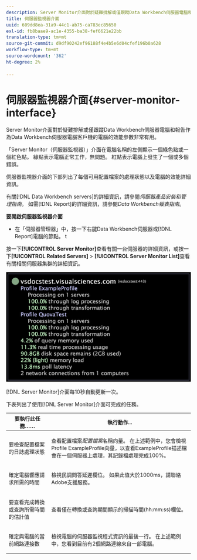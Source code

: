```yaml
---
description: Server Monitor介面對於疑難排解或僅跟蹤Data Workbench伺服器電腦和報告作為Data Workbench伺服器電腦客戶機的電腦的效能參數非常有用。
title: 伺服器監視器介面
uuid: 609dd8ea-31a9-44c1-ab75-ca783ec85650
exl-id: fb8baae9-ac1e-4355-ba38-fef6621e22bb
translation-type: tm+mt
source-git-commit: d9df90242ef96188f4e4b5e6d04cfef196b0a628
workflow-type: tm+mt
source-wordcount: '362'
ht-degree: 2%

---
```


# 伺服器監視器介面{#server-monitor-interface}

Server Monitor介面對於疑難排解或僅跟蹤Data Workbench伺服器電腦和報告作為Data Workbench伺服器電腦客戶機的電腦的效能參數非常有用。

「Server Monitor（伺服器監視器）」介面在電腦名稱的左側顯示一個綠色點或一個紅色點。 綠點表示電腦正常工作，無問題。 紅點表示電腦上發生了一個或多個錯誤。

伺服器監視器介面的下部列出了每個可用配置檔案的處理狀態以及電腦的效能詳細資訊。

有關[!DNL Data Workbench servers]的詳細資訊，請參閱&#x200B;*伺服器產品安裝和管理指南*。 如需[!DNL Report]的詳細資訊，請參閱&#x200B;*Data Workbench報表指南*。

**要開啟伺服器監視器介面**

* 在「伺服器管理器」中，按一下右鍵Data Workbench伺服器或[!DNL Report]電腦的節點。 t

按一下&#x200B;**[!UICONTROL Server Monitor]**&#x200B;查看有關一台伺服器的詳細資訊，或按一下&#x200B;**[!UICONTROL Related Servers]** > **[!UICONTROL Server Monitor List]**&#x200B;查看有關相關伺服器集群的詳細資訊。

![](assets/vis_ServerMonitor.png)

[!DNL Server Monitor]介面每10秒自動更新一次。

下表列出了使用[!DNL Server Monitor]介面可完成的任務。

<table id="table_A65426669ADE44B5A6BAD9D4E99A5CAC"> 
 <thead> 
  <tr> 
   <th colname="col1" class="entry"> 要執行此任務…… </th> 
   <th colname="col2" class="entry"> 執行動作... </th> 
  </tr> 
 </thead>
 <tbody> 
  <tr> 
   <td colname="col1"> <p>要檢查配置檔案的日誌處理狀態 </p> </td> 
   <td colname="col2"> <p>查看配置檔案<i>配置檔案</i>名稱向量。 在上述範例中，您會檢視Profile ExampleProfile向量，以查看ExampleProfile描述檔會在一個伺服器上處理，其記錄檔處理完成100%。 </p> </td> 
  </tr> 
  <tr> 
   <td colname="col1"> <p>確定電腦響應請求所需的時間 </p> </td> 
   <td colname="col2"> <p>檢視民調問答延遲欄位。 如果此值大於1000ms，請聯絡Adobe支援服務。 </p> </td> 
  </tr> 
  <tr> 
   <td colname="col1"> <p>要查看完成轉換或查詢所需時間的估計值 </p> </td> 
   <td colname="col2"> <p>查看僅在轉換或查詢期間顯示的掃描時間(hh:mm:ss)欄位。 </p> </td> 
  </tr> 
  <tr> 
   <td colname="col1"> <p>確定與電腦的當前網路連接數 </p> </td> 
   <td colname="col2"> <p>檢視電腦的<span class="wintitle">伺服器監視程式</span>資訊的最後一行。 在上述範例中，您看到目前有2個網路連線來自一部電腦。 </p> </td> 
  </tr> 
 </tbody> 
</table>
